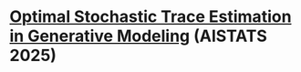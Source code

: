# [Optimal Stochastic Trace Estimation in Generative Modeling](https://openreview.net/forum?id=tYVDkoymXT&referrer=%5Bthe%20profile%20of%20Ruqi%20Zhang%5D(%2Fprofile%3Fid%3D~Ruqi_Zhang1)) (AISTATS 2025)


 
